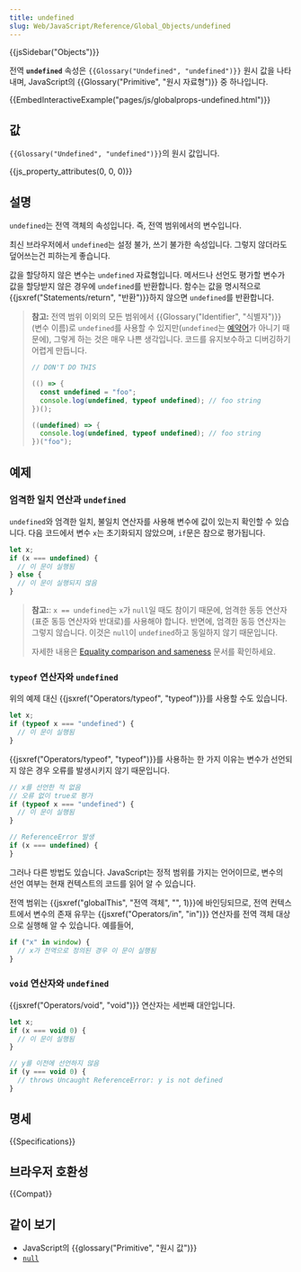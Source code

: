 ```yaml
---
title: undefined
slug: Web/JavaScript/Reference/Global_Objects/undefined
---
```


{{jsSidebar("Objects")}}

전역 **`undefined`** 속성은 `{{Glossary("Undefined", "undefined")}}` 원시 값을 나타내며,
JavaScript의 {{Glossary("Primitive", "원시 자료형")}} 중 하나입니다.

{{EmbedInteractiveExample("pages/js/globalprops-undefined.html")}}

## 값

`{{Glossary("Undefined", "undefined")}}`의 원시 값입니다.

{{js_property_attributes(0, 0, 0)}}

## 설명

`undefined`는 전역 객체의 속성입니다. 즉, 전역 범위에서의 변수입니다.

최신 브라우저에서 `undefined`는 설정 불가, 쓰기 불가한 속성입니다. 그렇지 않더라도 덮어쓰는건 피하는게 좋습니다.

값을 할당하지 않은 변수는 `undefined` 자료형입니다. 메서드나 선언도 평가할 변수가 값을 할당받지 않은 경우에 `undefined`를 반환합니다. 함수는 값을 명시적으로 {{jsxref("Statements/return", "반환")}}하지 않으면 `undefined`를 반환합니다.

> **참고:** 전역 범위 이외의 모든 범위에서 {{Glossary("Identifier", "식별자")}} (변수 이름)로 `undefined`를 사용할 수 있지만(`undefined`는 [예약어](/ko/docs/Web/JavaScript/Reference/Lexical_grammar#reserved_words)가 아니기 때문에), 그렇게 하는 것은 매우 나쁜 생각입니다. 코드를 유지보수하고 디버깅하기 어렵게 만듭니다.
>
> ```js example-bad
> // DON'T DO THIS
>
> (() => {
>   const undefined = "foo";
>   console.log(undefined, typeof undefined); // foo string
> })();
>
> ((undefined) => {
>   console.log(undefined, typeof undefined); // foo string
> })("foo");
> ```

## 예제

### 엄격한 일치 연산과 `undefined`

`undefined`와 엄격한 일치, 불일치 연산자를 사용해 변수에 값이 있는지 확인할 수 있습니다. 다음 코드에서 변수 `x`는 초기화되지 않았으며, `if`문은 참으로 평가됩니다.

```js
let x;
if (x === undefined) {
  // 이 문이 실행됨
} else {
  // 이 문이 실행되지 않음
}
```

> **참고:**: `x == undefined`는 `x`가 `null`일 때도 참이기 때문에, 엄격한 동등 연산자(표준 동등 연산자와 반대로)를 사용해야 합니다.
> 반면에, 엄격한 동등 연산자는 그렇지 않습니다. 이것은 `null`이 `undefined`하고 동일하지 않기 때문입니다.
>
> 자세한 내용은 [Equality comparison and sameness](/ko/docs/Web/JavaScript/Equality_comparisons_and_sameness) 문서를 확인하세요.

### `typeof` 연산자와 `undefined`

위의 예제 대신 {{jsxref("Operators/typeof", "typeof")}}를 사용할 수도 있습니다.

```js
let x;
if (typeof x === "undefined") {
  // 이 문이 실행됨
}
```

{{jsxref("Operators/typeof", "typeof")}}를 사용하는 한 가지 이유는 변수가 선언되지 않은 경우 오류를 발생시키지 않기 때문입니다.

```js
// x를 선언한 적 없음
// 오류 없이 true로 평가
if (typeof x === "undefined") {
  // 이 문이 실행됨
}

// ReferenceError 발생
if (x === undefined) {
}
```

그러나 다른 방법도 있습니다. JavaScript는 정적 범위를 가지는 언어이므로, 변수의 선언 여부는 현재 컨텍스트의 코드를 읽어 알 수 있습니다.

전역 범위는 {{jsxref("globalThis", "전역 객체", "", 1)}}에 바인딩되므로, 전역 컨텍스트에서 변수의 존재 유무는 {{jsxref("Operators/in", "in")}} 연산자를 전역 객체 대상으로 실행해 알 수 있습니다. 예를들어,

```js
if ("x" in window) {
  // x가 전역으로 정의된 경우 이 문이 실행됨
}
```

### `void` 연산자와 `undefined`

{{jsxref("Operators/void", "void")}} 연산자는 세번째 대안입니다.

```js
let x;
if (x === void 0) {
  // 이 문이 실행됨
}

// y를 이전에 선언하지 않음
if (y === void 0) {
  // throws Uncaught ReferenceError: y is not defined
}
```

## 명세

{{Specifications}}

## 브라우저 호환성

{{Compat}}

## 같이 보기

- JavaScript의 {{glossary("Primitive", "원시 값")}}
- [`null`](/ko/docs/Web/JavaScript/Reference/Operators/null)
